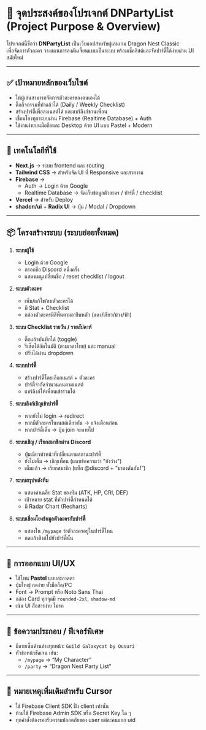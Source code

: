 # 🎯 จุดประสงค์ของโปรเจกต์ DNPartyList (Project Purpose & Overview)

โปรเจกต์นี้ชื่อว่า **DNPartyList** เป็นเว็บแอปสำหรับผู้เล่นเกม Dragon Nest Classic  
เพื่อจัดการตัวละคร วางแผนการลงดันเจี้ยนแบบเป็นระบบ พร้อมเช็คลิสต์และจัดปาร์ตี้ได้ง่ายผ่าน UI สมัยใหม่

---

## ✅ เป้าหมายหลักของเว็บไซต์

- ให้ผู้เล่นสามารถจัดการตัวละครของตนเองได้
- ติ๊กกิจกรรมที่ทำแล้วได้ (Daily / Weekly Checklist)
- สร้างปาร์ตี้เพื่อลงเนสต์ได้ และแชร์ลิงก์ชวนเพื่อน
- เชื่อมโยงทุกระบบผ่าน Firebase (Realtime Database) + Auth
- ใช้งานง่ายบนมือถือและ Desktop ด้วย UI แบบ Pastel + Modern

---

## 🧩 เทคโนโลยีที่ใช้

- **Next.js** → ระบบ frontend และ routing
- **Tailwind CSS** → สำหรับจัด UI ที่ Responsive และสวยงาม
- **Firebase** →
  - Auth → Login ด้วย Google
  - Realtime Database → จัดเก็บข้อมูลตัวละคร / ปาร์ตี้ / checklist
- **Vercel** → สำหรับ Deploy
- **shadcn/ui** + **Radix UI** → ปุ่ม / Modal / Dropdown

---

## 📦 โครงสร้างระบบ (ระบบย่อยทั้งหมด)

1. **ระบบผู้ใช้**
   - Login ด้วย Google
   - กรอกชื่อ Discord หนึ่งครั้ง
   - แสดงเมนูเปลี่ยนชื่อ / reset checklist / logout

2. **ระบบตัวละคร**
   - เพิ่ม/แก้ไข/ลบตัวละครได้
   - มี Stat + Checklist
   - กล่องตัวละครมีสีพื้นตามอาชีพหลัก (แดง/เขียว/ม่วง/ฟ้า)

3. **ระบบ Checklist รายวัน / รายสัปดาห์**
   - ติ๊กแล้วบันทึกได้ (toggle)
   - รีเซ็ตได้อัตโนมัติ (ตามเวลาไทย) และ manual
   - ปรับได้ผ่าน dropdown

4. **ระบบปาร์ตี้**
   - สร้างปาร์ตี้โดยเลือกเนสต์ + ตัวละคร
   - ปาร์ตี้จำกัดจำนวนคนตามเนสต์
   - แชร์ลิงก์ให้เพื่อนเข้าร่วมได้

5. **ระบบลิงก์เชิญเข้าปาร์ตี้**
   - หากยังไม่ login → redirect
   - หากมีตัวละครในเนสต์เดียวกัน → แจ้งเตือนก่อน
   - หากปาร์ตี้เต็ม → ปุ่ม join จะหายไป

6. **ระบบเชิญ / เรียกสมาชิกผ่าน Discord**
   - ปุ่มเดียวทำหน้าที่เปลี่ยนตามสถานะปาร์ตี้
   - ยังไม่เต็ม → เชิญเพื่อน (แนบข้อความว่า "ยังว่าง")
   - เต็มแล้ว → เรียกสมาชิก (แท็ก @discord + “มาลงดันกัน!”)

7. **ระบบสรุปพลังทีม**
   - แสดงค่าเฉลี่ย Stat ของทีม (ATK, HP, CRI, DEF)
   - เป้าหมาย stat ที่หัวปาร์ตี้กำหนดได้
   - มี Radar Chart (Recharts)

8. **ระบบเชื่อมโยงข้อมูลตัวละครกับปาร์ตี้**
   - แสดงใน `/mypage` ว่าตัวละครอยู่ในปาร์ตี้ไหน
   - กดแล้วลิงก์ไปยังปาร์ตี้นั้น

---

## 🎨 การออกแบบ UI/UX

- ใช้โทน **Pastel** แบบสะอาดตา
- ปุ่มใหญ่ กดง่าย ทั้งมือถือ/PC
- Font → Prompt หรือ Noto Sans Thai
- กล่อง Card ทุกจุดมี `rounded-2xl`, `shadow-md`
- เน้น UI สื่อสารง่าย ไม่รก

---

## 💬 ข้อความประกอบ / ฟีเจอร์พิเศษ

- มีลายเซ็นด้านล่างทุกหน้า: `Guild Galaxycat by Ousuri`
- หัวข้อหน้าชัดเจน เช่น:
  - `/mypage` → “My Character”
  - `/party` → “Dragon Nest Party List”

---

## 🧠 หมายเหตุเพิ่มเติมสำหรับ Cursor

- ใช้ Firebase Client SDK ฝั่ง client เท่านั้น
- ห้ามใช้ Firebase Admin SDK หรือ Secret Key ใด ๆ
- ทุกคำสั่งต้องรองรับความปลอดภัยของ user แต่ละคนแยก uid